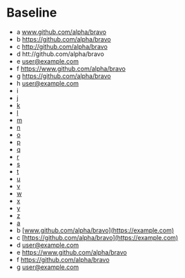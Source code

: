 # Baseline

* a www.github.com/alpha/bravo
* b https://github.com/alpha/bravo
* c http://github.com/alpha/bravo
* d htt://github.com/alpha/bravo
* e user@example.com
* f <https://www.github.com/alpha/bravo>
* g <https://github.com/alpha/bravo>
* h <user@example.com>
* i []()
* [j](?qwe)
* [k](#rty)
* [l](/alpha)
* [m](./bravo)
* [n](../charlie)
* [o](# "")
* [p](https://github.com/alpha/bravo)
* [q](http://github.com/alpha/bravo)
* [r](htt://github.com/alpha/bravo)
* [s](http://github.com.xxx/alpha/bravo)
* [t](http://xxx.github.com/alpha/bravo)
* [u](http://👍.github.com/alpha/bravo)
* [v](http://א-גוטן-טאג.github.com/alpha/bravo)
* [w](http://GITHUB.com/alpha/bravo)
* [x](http://example.com)
* [y](xxx://example.com)
* [z](file://asd)
* [a](tel:+123)
* b [www.github.com/alpha/bravo](https://example.com)
* c [https://github.com/alpha/bravo](https://example.com)
* d [user@example.com](https://example.com)
* e [<https://www.github.com/alpha/bravo>](https://example.com)
* f [<https://github.com/alpha/bravo>](https://example.com)
* g [<user@example.com>](https://example.com)
